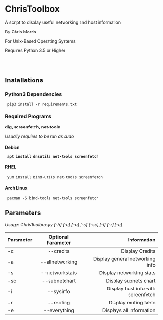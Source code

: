 # ChrisToolbox
A script to display useful networking and host information

By Chris Morris

For Unix-Based Operating Systems

Requires Python 3.5 or Higher

<br><br>

<h2>Installations</h2>

<h3> Python3 Dependencies </h3>

<code> pip3 install -r requirements.txt </code>


<h3>Required Programs</h3>

<b> dig, screenfetch, net-tools </b>

<i>Usually requires to be run as sudo </i>
  
<h4> Debian </h>

<code> apt install dnsutils net-tools screenfetch </code>


<h4> RHEL </h4>

<code> yum install bind-utils net-tools screenfetch </code>

<h4> Arch Linux </h4>

<code> pacman -S bind-tools net-tools screenfetch </code>


<h2> Parameters </h2>
<i> Usage: ChrisToolbox.py [-h] [-c] [-a] [-s] [-sc] [-i] [-r] [-e] </i> <br>

| Parameter     | Optional Parameter| Information  |
| ------------- |:-------------:| -----:|
| -c            | --credits      | Display Credits | <br>
| -a            | --allnetworking| Display general networking info <br>
| -s            | --networkstats | Display networking stats <br>
| -sc           | --subnetchart  | Display subnets chart <br>
| -i            | --sysinfo      | Display host info with screenfetch <br>
| -r            | --routing      | Display routing table <br>
| -e            | --everything   | Displays all Information <br>



